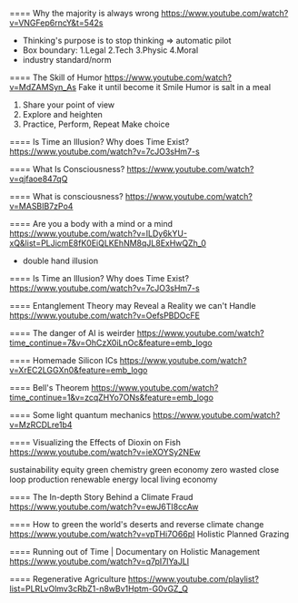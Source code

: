 ==== Why the majority is always wrong
https://www.youtube.com/watch?v=VNGFep6rncY&t=542s
- Thinking's purpose is to stop thinking => automatic pilot
- Box boundary: 1.Legal 2.Tech 3.Physic 4.Moral
- industry standard/norm

==== The Skill of Humor
https://www.youtube.com/watch?v=MdZAMSyn_As
Fake it until become it
Smile
Humor is salt in a meal
1. Share your point of view
2. Explore and heighten
3. Practice, Perform, Repeat
Make choice

==== Is Time an Illusion? Why does Time Exist?
https://www.youtube.com/watch?v=7cJO3sHm7-s

==== What Is Consciousness?
https://www.youtube.com/watch?v=qjfaoe847qQ

==== What is consciousness?
https://www.youtube.com/watch?v=MASBIB7zPo4

==== Are you a body with a mind or a mind 
https://www.youtube.com/watch?v=ILDy6kYU-xQ&list=PLJicmE8fK0EiQLKEhNM8qJL8ExHwQZh_0
- double hand illusion

==== Is Time an Illusion? Why does Time Exist?
https://www.youtube.com/watch?v=7cJO3sHm7-s

==== Entanglement Theory may Reveal a Reality we can't Handle
https://www.youtube.com/watch?v=OefsPBDOcFE

==== The danger of AI is weirder
https://www.youtube.com/watch?time_continue=7&v=OhCzX0iLnOc&feature=emb_logo

==== Homemade Silicon ICs
https://www.youtube.com/watch?v=XrEC2LGGXn0&feature=emb_logo

==== Bell's Theorem
https://www.youtube.com/watch?time_continue=1&v=zcqZHYo7ONs&feature=emb_logo

==== Some light quantum mechanics
https://www.youtube.com/watch?v=MzRCDLre1b4

==== Visualizing the Effects of Dioxin on Fish
https://www.youtube.com/watch?v=ieXOYSy2NEw

sustainability
equity
green chemistry
green economy
zero wasted
close loop production
renewable energy
local living economy

==== The In-depth Story Behind a Climate Fraud
https://www.youtube.com/watch?v=ewJ6TI8ccAw

==== How to green the world's deserts and reverse climate change
https://www.youtube.com/watch?v=vpTHi7O66pI
Holistic Planned Grazing

==== Running out of Time | Documentary on Holistic Management
https://www.youtube.com/watch?v=q7pI7IYaJLI

==== Regenerative Agriculture 
https://www.youtube.com/playlist?list=PLRLvOlmv3cRbZ1-n8wBv1Hptm-G0vGZ_Q
